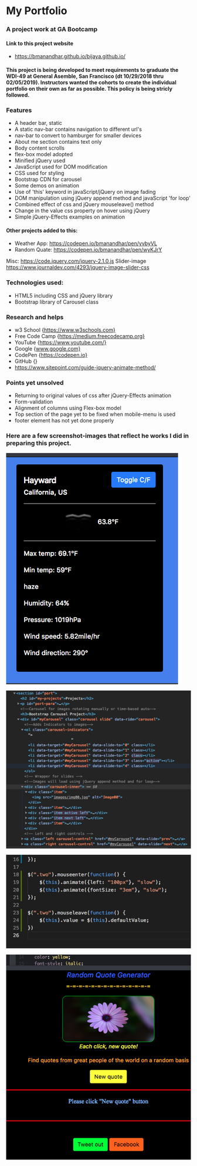 # My Portfolio
### A project work at GA Bootcamp
#### Link to this project website
* https://bmanandhar.github.io/bijaya.github.io/


#### This project is being developed to meet requirements to graduate the WDI-49 at General Asemble, San Francisco (dt 10/29/2018 thru 02/05/2019). Instructors wanted the cohorts to create the individual portfolio on their own as far as possible. This policy is being stricly followed. 

### Features

* A header bar, static
* A static nav-bar contains navigation to different url's
* nav-bar to convert to hamburger for smaller devices
* About me section contains text only
* Body content scrolls
* flex-box model adopted
* Minified jQuery used
* JavaScript used for DOM modification
* CSS used for styling
* Bootstrap CDN for carousel
* Some demos on animation
* Use of 'this' keyword in javaScript/jQuery on image fading
* DOM manipulation using jQuery append method and javaScript 'for loop'
* Combined effect of css and jQuery mouseleave() method
* Change in the value css property on hover using jQuery
* Simple jQuery-Effects examples on animation


#### Other projects added to this:
* Weather App: https://codepen.io/bmanandhar/pen/yvbyVL
* Random Quate: https://codepen.io/bmanandhar/pen/wyKJrY

Misc:
https://code.jquery.com/jquery-2.1.0.js
Slider-image
https://www.journaldev.com/4293/jquery-image-slider-css

### Technologies used:
* HTML5 including CSS and jQuery library
* Bootstrap library of Carousel class

### Research and helps

* w3 School {https://www.w3schools.com}
* Free Code Camp {https://medium.freecodecamp.org}
* YouTube {https://www.youtube.com/}
* Google {www.google.com}
* CodePen {https://codepen.io}
* GitHub {}
* https://www.sitepoint.com/guide-jquery-animate-method/

### Points yet unsolved
* Returning to original values of css after jQuery-Effects animation
* Form-validation
* Alignment of columns using Flex-box model
* Top section of the page yet to be fixed when mobile-menu is used
* footer element has not yet done properly


### Here are a few screenshot-images that reflect he works I did in preparing this project.
<img src="screenshots/screen00.jpg"><br>

<img src="screenshots/screen01.jpg"><br>

<img src="screenshots/screen02.jpg"><br>

<img src="screenshots/screen03.jpg"><br>
